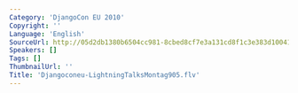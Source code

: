 ```yaml
---
Category: 'DjangoCon EU 2010'
Copyright: ''
Language: 'English'
SourceUrl: http://05d2db1380b6504cc981-8cbed8cf7e3a131cd8f1c3e383d10041.r93.cf2.rackcdn.com/djangocon-eu-2010/Djangoconeu-LightningTalksMontag905.flv
Speakers: []
Tags: []
ThumbnailUrl: ''
Title: 'Djangoconeu-LightningTalksMontag905.flv'
---
```

